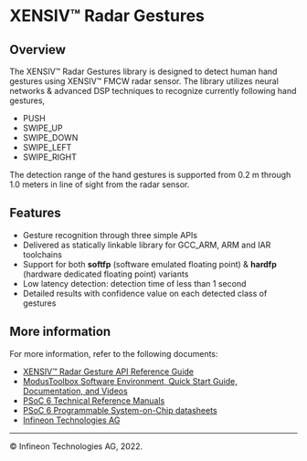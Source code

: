 # XENSIV™ Radar Gestures

## Overview

The XENSIV™ Radar Gestures library is designed to detect human hand gestures using XENSIV™ FMCW radar sensor.
The library utilizes neural networks & advanced DSP techniques to recognize currently following hand gestures,
* PUSH
* SWIPE_UP
* SWIPE_DOWN
* SWIPE_LEFT
* SWIPE_RIGHT

The detection range of the hand gestures is supported from 0.2 m through 1.0 meters in line of sight from the radar sensor. 

   


## Features

* Gesture recognition through three simple APIs
* Delivered as statically linkable library for GCC_ARM, ARM and IAR toolchains
* Support for both **softfp** (software emulated floating point) & **hardfp** (hardware dedicated floating point) variants 
* Low latency detection: detection time of less than 1 second
* Detailed results with confidence value on each detected class of gestures

## More information

For more information, refer to the following documents:

* [XENSIV™ Radar Gesture API Reference Guide](https://infineon.github.io/xensiv-radar-gesture/html/index.html)
* [ModusToolbox Software Environment, Quick Start Guide, Documentation, and Videos](https://www.cypress.com/products/modustoolbox-software-environment)
* [PSoC 6 Technical Reference Manuals](https://www.infineon.com/cms/en/search.html#!term=PSOC%206%20%20Technical%20Reference%20Manual&view=downloads)
* [PSoC 6 Programmable System-on-Chip datasheets](https://www.infineon.com/cms/en/search.html#!term=PSOC%206%20%20Datasheet&view=downloads)
* [Infineon Technologies AG](https://www.infineon.com)

---
© Infineon Technologies AG, 2022.
